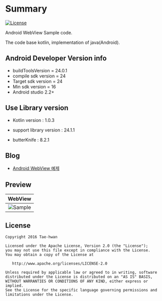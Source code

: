 # Summary

[![License](https://img.shields.io/hexpm/l/plug.svg)]()

Android WebView Sample code.

The code base kotlin, implementation of java(Android).


## Android Developer Version info

- buildToolsVersion = 24.0.1
- compile sdk version = 24
- Target sdk version = 24
- Min sdk version = 16
- Android studio 2.2+


## Use Library version

- Kotlin version : 1.0.3

- support library version : 24.1.1

- butterKnife : 8.2.1


## Blog

- [Android WebView 예제](http://thdev.tech/androiddev/2016/08/15/Android-WebView-Default-Example.html)


## Preview

| WebView        |
|:--------------:|
| ![Sample]     |


## License

```
Copyright 2016 Tae-hwan

Licensed under the Apache License, Version 2.0 (the "License");
you may not use this file except in compliance with the License.
You may obtain a copy of the License at

   http://www.apache.org/licenses/LICENSE-2.0

Unless required by applicable law or agreed to in writing, software
distributed under the License is distributed on an "AS IS" BASIS,
WITHOUT WARRANTIES OR CONDITIONS OF ANY KIND, either express or implied.
See the License for the specific language governing permissions and
limitations under the License.
```

[Sample]: images/all_caputre.png
